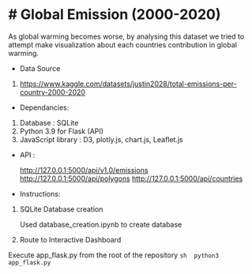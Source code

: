 # # Global Emission (2000-2020)

 As global warming becomes worse, by analysing this dataset we tried to attempt make visualization about each countries contribution in global warming. 

* Data Source

1) https://www.kaggle.com/datasets/justin2028/total-emissions-per-country-2000-2020

 

* Dependancies:
1) Database : SQLite
2) Python 3.9 for Flask (API) 
3) JavaScript library : D3, plotly.js, chart.js, Leaflet.js


* API :

     http://127.0.0.1:5000/api/v1.0/emissions
     http://127.0.0.1:5000/api/polygons
     http://127.0.0.1:5000/api/countries


* Instructions: 

1) SQLite Database creation

    Used database_creation.ipynb to create database

2) Route to Interactive Dashboard

  Execute app_flask.py from the root of the repository
     ```sh 
    python3 app_flask.py
    ```
   